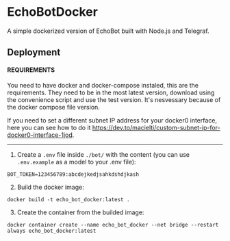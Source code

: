# EchoBotDocker
A simple dockerized version of EchoBot built with Node.js and Telegraf.

## Deployment

#### REQUIREMENTS

You need to have docker and docker-compose instaled, this are the requirements. They need to be in the most latest version, download using the convenience script and use the test version. It's nesvessary because of the docker compose file version.

If you need to set a different subnet IP address for your docker0 interface, here you can see how to do it https://dev.to/macielti/custom-subnet-ip-for-docker0-interface-1jod.

---

1. Create a `.env` file inside `./bot/` with the content (you can use `.env.example` as a model to your .env file):

```
BOT_TOKEN=123456789:abcdejkedjsahkdshdjkash
```
2. Build the docker image:

`docker build -t echo_bot_docker:latest .`

3. Create the container from the builded image:

`docker container create --name echo_bot_docker --net bridge --restart always echo_bot_docker:latest`